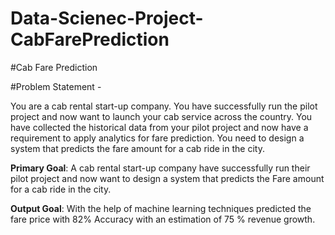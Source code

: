 # Data-Scienec-Project-CabFarePrediction

#Cab Fare Prediction


#Problem Statement -

You are a cab rental start-up company. You have successfully run the pilot project and
now want to launch your cab service across the country. You have collected the
historical data from your pilot project and now have a requirement to apply analytics for
fare prediction. You need to design a system that predicts the fare amount for a cab ride
in the city.


**Primary Goal**: A cab rental start-up company have successfully run their pilot project and now want to design a system that predicts the Fare amount for a cab ride in the city.

**Output Goal**: With the help of machine learning techniques predicted the fare price with 82% Accuracy with an estimation of 75 % revenue growth.
